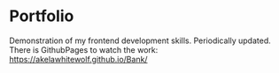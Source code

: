 # Portfolio
Demonstration of my frontend development skills. Periodically updated.
There is GithubPages to watch the work: https://akelawhitewolf.github.io/Bank/
